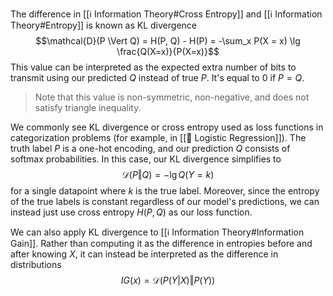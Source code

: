 The difference in [[ℹ️ Information Theory#Cross Entropy]] and [[ℹ️ Information Theory#Entropy]] is known as KL divergence $$\mathcal{D}(P \Vert Q) = H(P, Q) - H(P) = -\sum_x P(X = x) \lg \frac{Q(X=x)}{P(X=x)}$$
This value can be interpreted as the expected extra number of bits to transmit using our predicted $Q$ instead of true $P$. It's equal to $0$ if $P = Q$.

> Note that this value is non-symmetric, non-negative, and does not satisfy triangle inequality.

We commonly see KL divergence or cross entropy used as loss functions in categorization problems (for example, in [[🦠 Logistic Regression]]). The truth label $P$ is a one-hot encoding, and our prediction $Q$ consists of softmax probabilities. In this case, our KL divergence simplifies to $$\mathcal{D}(P \Vert Q) = -\lg Q(Y=k)$$
for a single datapoint where $k$ is the true label. Moreover, since the entropy of the true labels is constant regardless of our model's predictions, we can instead just use cross entropy $H(P, Q)$ as our loss function.

We can also apply KL divergence to [[ℹ️ Information Theory#Information Gain]]. Rather than computing it as the difference in entropies before and after knowing $X$, it can instead be interpreted as the difference in distributions $$IG(x) = \mathcal{D}(P(Y \vert X) \Vert P(Y))$$